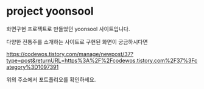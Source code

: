 # project yoonsool

화면구현 프로젝트로 만들었던 yoonsool 사이트입니다.

다양한 전통주를 소개하는 사이트로 구현된 화면이 궁금하시다면

https://codewos.tistory.com/manage/newpost/37?type=post&returnURL=https%3A%2F%2Fcodewos.tistory.com%2F37%3Fcategory%3D1097391

위의 주소에서 포트폴리오를 확인하세요.
